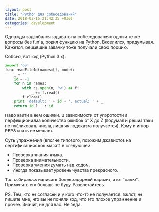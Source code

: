 ```yaml
---
layout: post
title: "Python для собеседований"
date: 2018-02-16 21:42:35 +0300
categories: development
---
```

Однажды задолбался задавать на собеседованиях одни и те же вопросы без fun'а, родил функцию на Python. Веселился, придумывая. Кажется, решавшие задачку тоже получали свою порцию.

Собсно, вот код (Python 3.x):
```python
import 'os'
func readFileId(names=[], mode):
    _ = ''
    id = -1
    for n in names:
        with os.open(n, 'w') as f:
            _ += f.read()
        f.close()
    print 'default: ' + id + ', actual: ' + _
    return id ? _ : id
```
Надо найти в нём ошибки. В зависимости от упоротости и перфекционизма количество ошибок от X до Z (подумал и решил таки не публиковать числа, лишняя подсказка получается). Кому и игнор PEP8 спать не мешает.

Суть упражнения (вполне типового, похожим джавистов на сертификациях кошмарят) в следующем:
* Проверка знания языка.
* Проверка внимательности.
* Проверка умения думать над кодом.
* Иногда показывает уровень чувства прекрасного.

Т.к. собираюсь написать более задорный вариант, этот "палю". Применять его больше не буду. Развлекайтесь.

PS. Тем, кто не согласен и у кого что-то не получается: пжлст, не пишите мне, что вы не поняли код, что это плохое упражнение и прочее. Значит, не для вас. Не беда.
